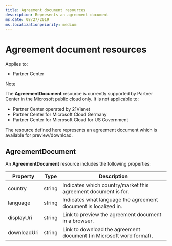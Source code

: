 ```yaml
---
title: Agreement document resources
description: Represents an agreement document
ms.date: 08/27/2019
ms.localizationpriority: medium
---
```


# Agreement document resources

Applies to:

- Partner Center

> [!NOTE]  
> The **AgreementDocument** resource is currently supported by Partner Center in the Microsoft public cloud only. It is not applicable to:
> - Partner Center operated by 21Vianet
> - Partner Center for Microsoft Cloud Germany
> - Partner Center for Microsoft Cloud for US Government

The resource defined here represents an agreement document which is available for preview/download.

## AgreementDocument

An **AgreementDocument** resource includes the following properties:

| Property       | Type   | Description                                                                                               |
|----------------|--------|-----------------------------------------------------------------------------------------------------------|
| country | string | Indicates which country/market this agreement document is for. |
| language | string | Indicates what language the agreement document is localized in. |
| displayUri | string | Link to preview the agreement document in a browser.  |
| downloadUri |string | Link to download the agreement document (in Microsoft word format). |
